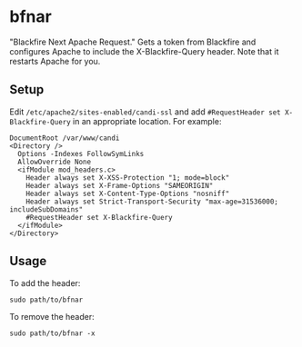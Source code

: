 bfnar
=====

"Blackfire Next Apache Request." Gets a token from Blackfire and configures Apache to include the X-Blackfire-Query header. Note that it restarts Apache for you.

Setup
-----

Edit `/etc/apache2/sites-enabled/candi-ssl` and add `#RequestHeader set X-Blackfire-Query` in an appropriate location. For example:

    DocumentRoot /var/www/candi
    <Directory />
      Options -Indexes FollowSymLinks
      AllowOverride None
      <ifModule mod_headers.c>
        Header always set X-XSS-Protection "1; mode=block"
        Header always set X-Frame-Options "SAMEORIGIN"
        Header always set X-Content-Type-Options "nosniff"
        Header always set Strict-Transport-Security "max-age=31536000; includeSubDomains"
        #RequestHeader set X-Blackfire-Query
      </ifModule>
    </Directory>


Usage
-----

To add the header:

    sudo path/to/bfnar

To remove the header:

    sudo path/to/bfnar -x
